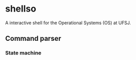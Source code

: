 # shellso

A interactive shell for the Operational Systems (OS) at UFSJ.

## Command parser

### State machine

